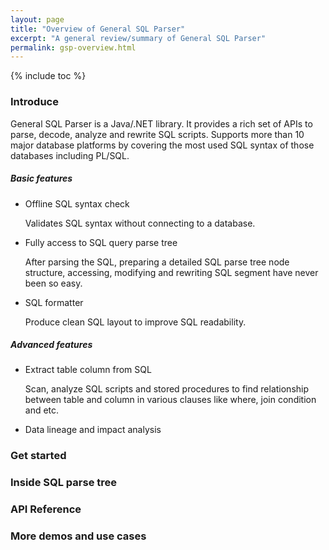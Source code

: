 ```yaml
---
layout: page
title: "Overview of General SQL Parser"
excerpt: "A general review/summary of General SQL Parser"
permalink: gsp-overview.html
---
```


{% include toc %}

### Introduce

General SQL Parser is a Java/.NET library. It provides a rich set of APIs to parse, decode, analyze and rewrite SQL scripts. 
Supports more than 10 major database platforms by covering the most used SQL syntax of those databases including PL/SQL.

##### Basic features

- Offline SQL syntax check

  Validates SQL syntax without connecting to a database.
  
- Fully access to SQL query parse tree  

  After parsing the SQL, preparing a detailed SQL parse tree node structure, accessing, modifying and rewriting SQL segment have never been so easy.
  
- SQL formatter

  Produce clean SQL layout to improve SQL readability.
  
##### Advanced features

- Extract table column from SQL

  Scan, analyze SQL scripts and stored procedures to find relationship between table and column in various clauses like where, join condition and etc.
  
- Data lineage and impact analysis  

### Get started

### Inside SQL parse tree

### API Reference

### More demos and use cases